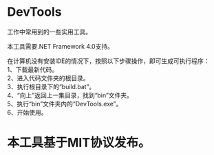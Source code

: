 DevTools
========
  
工作中常用到的一些实用工具。  
  
本工具需要.NET Framework 4.0支持。  
  
在计算机没有安装IDE的情况下，按照以下步骤操作，即可生成可执行程序：  
1、下载最新代码。  
2、进入代码文件夹的根目录。  
3、执行根目录下的“build.bat”。  
4、“向上”返回上一集目录，找到“bin”文件夹。  
5、执行“bin”文件夹内的“DevTools.exe”。  
6、开始使用。  
  
本工具基于MIT协议发布。
======================
